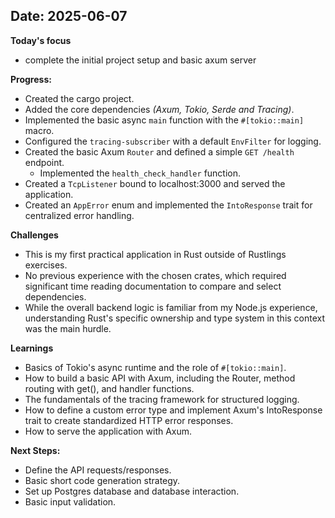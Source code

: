 ## Date: 2025-06-07

**Today's focus**
* complete the initial project setup and basic axum server

**Progress:**
* Created the cargo project.
* Added the core dependencies *(Axum, Tokio, Serde and Tracing)*.
* Implemented the basic async `main` function with the `#[tokio::main]` macro.
* Configured the `tracing-subscriber` with a default `EnvFilter` for logging.
* Created the basic Axum `Router` and defined a simple `GET /health` endpoint.
  * Implemented the `health_check_handler` function.
* Created a `TcpListener` bound to localhost:3000 and served the application.
* Created an `AppError` enum and implemented the `IntoResponse` trait for centralized error handling.

**Challenges**
* This is my first practical application in Rust outside of Rustlings exercises.
* No previous experience with the chosen crates, which required significant time reading documentation to compare and select dependencies.
* While the overall backend logic is familiar from my Node.js experience, understanding Rust's specific ownership and type system in this context was the main hurdle.

**Learnings**
* Basics of Tokio's async runtime and the role of `#[tokio::main]`.
* How to build a basic API with Axum, including the Router, method routing with get(), and handler functions.
* The fundamentals of the tracing framework for structured logging.
* How to define a custom error type and implement Axum's IntoResponse trait to create standardized HTTP error responses.
* How to serve the application with Axum.

**Next Steps:**
* Define the API requests/responses.
* Basic short code generation strategy.
* Set up Postgres database and database interaction.
* Basic input validation.